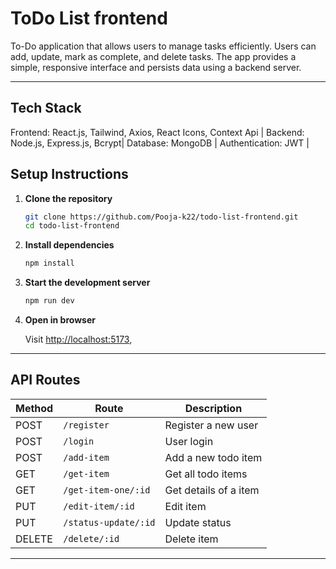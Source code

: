 # ToDo List frontend

To-Do application that allows users to manage tasks efficiently. Users can add, update, mark as complete, and delete tasks. The app provides a simple, responsive interface and persists data using a backend server.

---

## Tech Stack

Frontend: React.js, Tailwind, Axios, React Icons, Context Api |
Backend: Node.js, Express.js, Bcrypt|
Database:  MongoDB |
Authentication: JWT  |

## Setup Instructions

1. **Clone the repository**
   ```sh
   git clone https://github.com/Pooja-k22/todo-list-frontend.git
   cd todo-list-frontend
   ```

2. **Install dependencies**
   ```sh
   npm install
   ```

3. **Start the development server**
   ```sh
   npm run dev
   ```

4. **Open in browser**
   
   Visit [http://localhost:5173](http://localhost:5173), 


---

## API Routes

| Method | Route                      | Description               |
|--------|----------------------------|----------------------------|
| POST   | `/register`                | Register a new user        |
| POST   | `/login`                   | User login                 |
| POST   | `/add-item`                | Add a new todo item        |
| GET    | `/get-item`                | Get all todo items         |
| GET    | `/get-item-one/:id`        | Get details of a item      |
| PUT    | `/edit-item/:id`           | Edit item                  |
| PUT    | `/status-update/:id`       | Update status              |
| DELETE | `/delete/:id`              | Delete item                |
---



